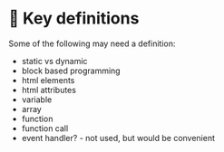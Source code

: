 # 🔑 Key definitions

Some of the following may need a definition:

- static vs dynamic
- block based programming
- html elements
- html attributes
- variable
- array
- function
- function call
- event handler? - not used, but would be convenient